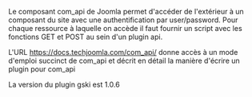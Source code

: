 Le composant com_api de Joomla permet d'accéder de l'extérieur à un composant du site avec une authentification par user/password.
Pour chaque ressource à laquelle on accède il faut fournir un script avec les fonctions GET et POST au sein d'un plugin api.

L'URL  https://docs.techjoomla.com/com_api/  donne accès à un mode d'emploi succinct de com_api et décrit en détail la manière d'écrire un plugin pour com_api

La version du plugin gski est 1.0.6
